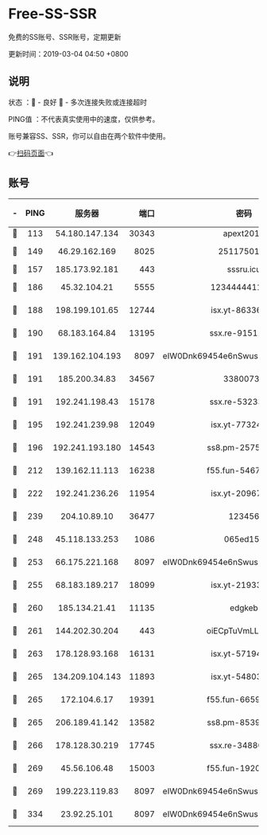 # Free-SS-SSR

免费的SS账号、SSR账号，定期更新

更新时间：2019-03-04 04:50 +0800

## 说明

状态     ：🙂 - 良好 🙁 - 多次连接失败或连接超时

PING值   ：不代表真实使用中的速度，仅供参考。

账号兼容SS、SSR，你可以自由在两个软件中使用。

👉[扫码页面](https://liesauer.github.io/free-ss-ssr.github.io/)👈

## 账号

|-|PING|服务器|端口|密码|加密方式|区域|
|:----:|:----:|:-----:|-----:|:----:|:----:|:----:|
|🙂|113|54.180.147.134|30343|apext2019|chacha20|KR|
|🙂|149|46.29.162.169|8025|2511750146|aes-256-cfb|RU|
|🙂|157|185.173.92.181|443|sssru.icu|rc4-md5|RU|
|🙂|186|45.32.104.21|5555|1234444411111|aes-256-cfb|SG|
|🙂|188|198.199.101.65|12744|isx.yt-86336141|aes-256-cfb|US|
|🙂|190|68.183.164.84|13195|ssx.re-91511451|aes-256-cfb|US|
|🙂|191|139.162.104.193|8097|eIW0Dnk69454e6nSwuspv9DmS201tQ0D|aes-256-cfb|JP|
|🙂|191|185.200.34.83|34567|33800731|aes-256-cfb|US|
|🙂|191|192.241.198.43|15178|ssx.re-53233906|aes-256-cfb|US|
|🙂|195|192.241.239.98|12049|isx.yt-77324460|aes-256-cfb|US|
|🙂|196|192.241.193.180|14543|ss8.pm-25759164|aes-256-cfb|US|
|🙂|212|139.162.11.113|16238|f55.fun-54673492|aes-256-cfb|SG|
|🙂|222|192.241.236.26|11954|isx.yt-20967574|aes-256-cfb|US|
|🙂|239|204.10.89.10|36477|123456|aes-256-cfb|US|
|🙂|248|45.118.133.253|1086|065ed15a|aes-256-cfb|SG|
|🙂|253|66.175.221.168|8097|eIW0Dnk69454e6nSwuspv9DmS201tQ0D|aes-256-cfb|US|
|🙂|255|68.183.189.217|18099|isx.yt-21933361|aes-256-cfb|SG|
|🙂|260|185.134.21.41|11135|edgkeb|aes-256-cfb|GB|
|🙂|261|144.202.30.204|443|oiECpTuVmLLxk4Ts|aes-256-cfb|US|
|🙂|263|178.128.93.168|16131|isx.yt-57194887|aes-256-cfb|SG|
|🙂|265|134.209.104.143|11893|isx.yt-54803040|aes-256-cfb|SG|
|🙂|265|172.104.6.17|19391|f55.fun-66594253|aes-256-cfb|US|
|🙂|265|206.189.41.142|13582|ss8.pm-85391880|aes-256-cfb|SG|
|🙂|266|178.128.30.219|17745|ssx.re-34880503|aes-256-cfb|SG|
|🙂|269|45.56.106.48|15003|f55.fun-19202286|aes-256-cfb|US|
|🙂|269|199.223.119.83|8097|eIW0Dnk69454e6nSwuspv9DmS201tQ0D|aes-256-cfb|US|
|🙂|334|23.92.25.101|8097|eIW0Dnk69454e6nSwuspv9DmS201tQ0D|aes-256-cfb|US|
